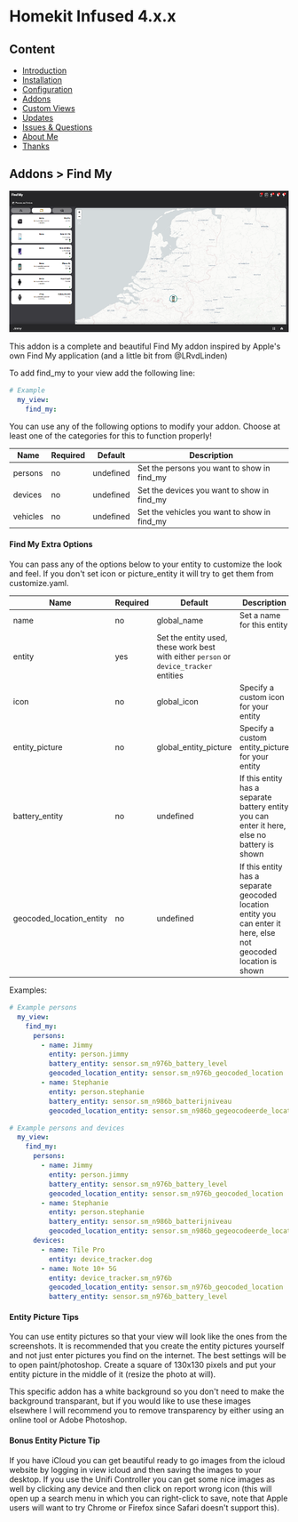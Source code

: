 # Homekit Infused 4.x.x

## Content
- [Introduction](../index.md)
- [Installation](../installation.md)
- [Configuration](../configuration.md)
- [Addons](../addons.md)
- [Custom Views](../custom_views.md)
- [Updates](../updates.md)
- [Issues & Questions](../issues.md)
- [About Me](../about.md)
- [Thanks](../thanks.md)

## Addons > Find My

![view screenshot](../images/find-my-addon.png)

This addon is a complete and beautiful Find My addon inspired by Apple's own Find My application (and a little bit from @LRvdLinden)

To add find_my to your view add the following line:

```yaml
# Example
  my_view:
    find_my:
```

You can use any of the following options to modify your addon. Choose at least one of the categories for this to function properly!

| Name | Required | Default | Description |
|----------------------------------|-------------|----------------------|-----------------------------------------------------------------------------------------------------------------------------------------------------------------------------------|
| persons | no | undefined | Set the persons you want to show in find_my |
| devices | no | undefined | Set the devices you want to show in find_my |
| vehicles | no | undefined | Set the vehicles you want to show in find_my |

#### Find My Extra Options
You can pass any of the options below to your entity to customize the look and feel. If you don't set icon or picture_entity it will try to get them from customize.yaml.

| Name | Required | Default | Description |
|----------------------------------|-------------|----------------------|-----------------------------------------------------------------------------------------------------------------------------------------------------------------------------------|
| name | no | global_name | Set a name for this entity |
| entity | yes | Set the entity used, these work best with either `person` or `device_tracker` entities |
| icon | no | global_icon | Specify a custom icon for your entity |
| entity_picture | no | global_entity_picture | Specify a custom entity_picture for your entity |
| battery_entity | no | undefined | If this entity has a separate battery entity you can enter it here, else no battery is shown |
| geocoded_location_entity | no | undefined | If this entity has a separate geocoded location entity you can enter it here, else not geocoded location is shown |

Examples:

```yaml
# Example persons
  my_view:
    find_my:
      persons:
        - name: Jimmy
          entity: person.jimmy
          battery_entity: sensor.sm_n976b_battery_level
          geocoded_location_entity: sensor.sm_n976b_geocoded_location
        - name: Stephanie
          entity: person.stephanie
          battery_entity: sensor.sm_n986b_batterijniveau
          geocoded_location_entity: sensor.sm_n986b_gegeocodeerde_locatie
```
```yaml
# Example persons and devices
  my_view:
    find_my:
      persons:
        - name: Jimmy
          entity: person.jimmy
          battery_entity: sensor.sm_n976b_battery_level
          geocoded_location_entity: sensor.sm_n976b_geocoded_location
        - name: Stephanie
          entity: person.stephanie
          battery_entity: sensor.sm_n986b_batterijniveau
          geocoded_location_entity: sensor.sm_n986b_gegeocodeerde_locatie
      devices:
        - name: Tile Pro
          entity: device_tracker.dog
        - name: Note 10+ 5G
          entity: device_tracker.sm_n976b
          geocoded_location_entity: sensor.sm_n976b_geocoded_location
          battery_entity: sensor.sm_n976b_battery_level
```


#### Entity Picture Tips
You can use entity pictures so that your view will look like the ones from the screenshots. It is recommended that you create the entity pictures yourself and not just enter pictures you find on the internet.
The best settings will be to open paint/photoshop. Create a square of 130x130 pixels and put your entity picture in the middle of it (resize the photo at will).

This specific addon has a white background so you don't need to make the background transparant, but if you would like to use these images elsewhere I will recommend you to remove transparency by either using an online tool or Adobe Photoshop.

#### Bonus Entity Picture Tip
If you have iCloud you can get beautiful ready to go images from the icloud website by logging in view icloud and then saving the images to your desktop.
If you use the Unifi Controller you can get some nice images as well by clicking any device and then click on report wrong icon (this will open up a search menu in which you can right-click to save, note that Apple users will want to try Chrome or Firefox since Safari doesn't support this).
